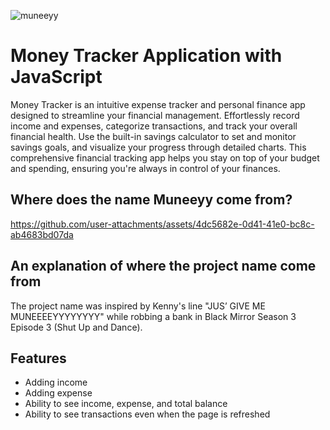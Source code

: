 ![muneeyy](https://github.com/user-attachments/assets/9a39d33c-9746-4e04-9874-4d836c98ef64)

# Money Tracker Application with JavaScript

Money Tracker is an intuitive expense tracker and personal finance app designed to streamline your financial management. Effortlessly record income and expenses, categorize transactions, and track your overall financial health. Use the built-in savings calculator to set and monitor savings goals, and visualize your progress through detailed charts. This comprehensive financial tracking app helps you stay on top of your budget and spending, ensuring you're always in control of your finances.

## Where does the name Muneeyy come from?

https://github.com/user-attachments/assets/4dc5682e-0d41-41e0-bc8c-ab4683bd07da

## An explanation of where the project name come from

The project name was inspired by Kenny's line "JUS’ GIVE ME MUNEEEEYYYYYYYY" while robbing a bank in Black Mirror Season 3 Episode 3 (Shut Up and Dance).

## Features
* Adding income
* Adding expense
* Ability to see income, expense, and total balance
* Ability to see transactions even when the page is refreshed
